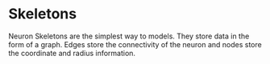 # Skeletons

Neuron Skeletons are the simplest way to models. They store data in the form of a graph. Edges store the connectivity of the neuron and nodes store the coordinate and radius information.
